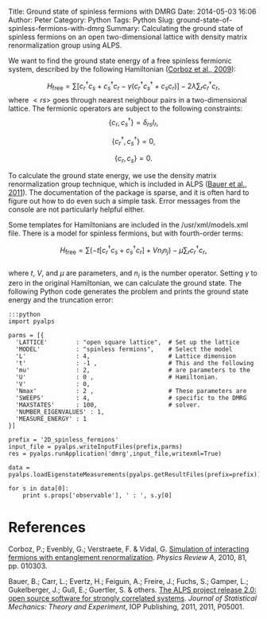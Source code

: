 Title: Ground state of spinless fermions with DMRG
Date: 2014-05-03 16:06
Author: Peter
Category: Python
Tags: Python
Slug: ground-state-of-spinless-fermions-with-dmrg
Summary: Calculating the ground state of spinless fermions on an open two-dimensional lattice with density matrix renormalization group using ALPS.

We want to find the ground state energy of a free spinless fermionic
system, described by the following Hamiltonian ([Corboz et al.,
2009](#corboz2009simulation)):

$$H_{\mathrm{free}}=\sum_{}\left[c_{r}^{\dagger}
c_{s}+c_{s}^{\dagger} c_{r}-\gamma(c_{r}^{\dagger}
c_{s}^{\dagger}+c_{s}c_{r})\right]-2\lambda\sum_{r}c_{r}^{\dagger}c_{r},$$
where $<rs>$ goes through nearest neighbour pairs in a two-dimensional
lattice. The fermionic operators are subject to the following
constraints:  
$$\{c_r, c_s^\dagger\}=\delta_{rs}I_r,$$

$$\{c_r^\dagger, c_s^\dagger\}=0,$$

$$\{c_r, c_s\}=0.$$

To calculate the ground state energy, we use the density matrix
renormalization group technique, which is included in ALPS ([Bauer et al., 2011](#bauer2011alps)). The documentation of the package is sparse,
and it is often hard to figure out how to do even such a simple task.
Error messages from the console are not particularly helpful either.

Some templates for Hamiltonians are included in the /usr/xml/models.xml
file. There is a model for spinless fermions, but with fourth-order
terms:

$$H_{\mathrm{free}}=\sum_{}\left(-t[c_{r}^{\dagger}
c_{s}+c_{s}^{\dagger}c_r]+V n_i
n_j\right)-\mu\sum_{r}c_{r}^{\dagger}c_{r},$$  
where $t$, $V$, and $\mu$ are parameters, and
$n_i$ is the number operator. Setting $\gamma$ to zero in
the original Hamiltonian, we can calculate the ground state. The
following Python code generates the problem and prints the ground state
energy and the truncation error:

    :::python
    import pyalps
     
    parms = [{
      'LATTICE'        : "open square lattice",  # Set up the lattice
      'MODEL'          : "spinless fermions",    # Select the model
      'L'              : 4,                      # Lattice dimension
      't'              : -1 ,                    # This and the following
      'mu'             : 2,                      # are parameters to the
      'U'              : 0 ,                     # Hamiltonian.
      'V'              : 0,
      'Nmax'           : 2 ,                     # These parameters are
      'SWEEPS'         : 4,                      # specific to the DMRG
      'MAXSTATES'      : 100,                    # solver.
      'NUMBER_EIGENVALUES' : 1,         
      'MEASURE_ENERGY' : 1
    }]

    prefix = '2D_spinless_fermions'
    input_file = pyalps.writeInputFiles(prefix,parms)
    res = pyalps.runApplication('dmrg',input_file,writexml=True)
     
    data = pyalps.loadEigenstateMeasurements(pyalps.getResultFiles(prefix=prefix))
     
    for s in data[0]:
        print s.props['observable'], ' : ', s.y[0]


References
==========

<a name="corboz2009simulation"></a>Corboz, P.; Evenbly, G.; Verstraete,
F. & Vidal, G. [Simulation of interacting fermions with entanglement renormalization](http://arxiv.org/abs/0904.4151). *Physics Review A*,
2010, 81, pp. 010303.

<a name="bauer2011alps"></a>Bauer, B.; Carr, L.; Evertz, H.; Feiguin,
A.; Freire, J.; Fuchs, S.; Gamper, L.; Gukelberger, J.; Gull, E.;
Guertler, S. & others. [The ALPS project release 2.0: open source software for strongly correlated systems](http://arxiv.org/abs/1101.2646). *Journal of Statistical
Mechanics: Theory and Experiment*, IOP Publishing, 2011, 2011, P05001.


